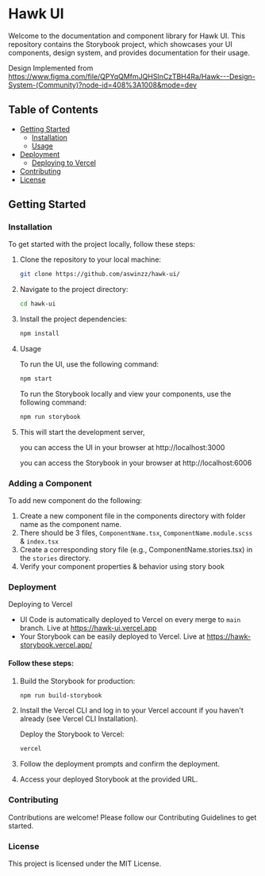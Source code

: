 # Hawk UI

Welcome to the documentation and component library for Hawk UI. 
This repository contains the Storybook project, which showcases your UI components, design system, and provides documentation for their usage.

Design Implemented from https://www.figma.com/file/QPYqQMfmJQHSInCzTBH4Ra/Hawk---Design-System-(Community)?node-id=408%3A1008&mode=dev

## Table of Contents

- [Getting Started](#getting-started)
  - [Installation](#installation)
  - [Usage](#usage)
- [Deployment](#deployment)
  - [Deploying to Vercel](#deploying-to-vercel)
- [Contributing](#contributing)
- [License](#license)

## Getting Started

### Installation

To get started with the project locally, follow these steps:

1. Clone the repository to your local machine:

   ```bash
   git clone https://github.com/aswinzz/hawk-ui/
   ```

2. Navigate to the project directory:

    ```bash
    cd hawk-ui
    ```

3. Install the project dependencies:

    ```bash
    npm install
    ```

4. Usage
    
    To run the UI, use the following command:
    ```bash
    npm start
    ```


    To run the Storybook locally and view your components, use the following command:

    ```bash
    npm run storybook
    ```

5. This will start the development server, 

    you can access the UI in your browser at http://localhost:3000

    you can access the Storybook in your browser at http://localhost:6006




### Adding a Component
To add new component do the following:

1. Create a new component file in the components directory with folder name as the component name.
2. There should be 3 files, `ComponentName.tsx`, `ComponentName.module.scss` & `index.tsx`
3. Create a corresponding story file (e.g., ComponentName.stories.tsx) in the `stories` directory.
4. Verify your component properties & behavior using story book




### Deployment
Deploying to Vercel
- UI Code is automatically deployed to Vercel on every merge to `main` branch. Live at https://hawk-ui.vercel.app
- Your Storybook can be easily deployed to Vercel. Live at https://hawk-storybook.vercel.app/

#### Follow these steps:

1. Build the Storybook for production:

    ```bash
    npm run build-storybook
    ```

2. Install the Vercel CLI and log in to your Vercel account if you haven't already (see Vercel CLI Installation).

    Deploy the Storybook to Vercel:

    ```bash
    vercel
    ```

3. Follow the deployment prompts and confirm the deployment.

4. Access your deployed Storybook at the provided URL.


### Contributing
Contributions are welcome! Please follow our Contributing Guidelines to get started.

### License
This project is licensed under the MIT License.
